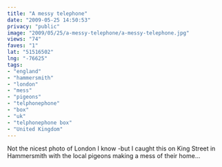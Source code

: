 ```yaml
---
title: "A messy telephone"
date: "2009-05-25 14:50:53"
privacy: "public"
image: "2009/05/25/a-messy-telephone/a-messy-telephone.jpg"
views: "74"
faves: "1"
lat: "51516502"
lng: "-76625"
tags:
- "england"
- "hammersmith"
- "london"
- "mess"
- "pigeons"
- "telphonephone"
- "box"
- "uk"
- "telphonephone box"
- "United Kingdom"
---
```

Not the nicest photo of London I know  -but I caught this on King Street in Hammersmith  with the local pigeons making a mess of their home...<a href="/photos/2009/05/25/a-messy-telephone"></a>
